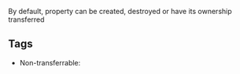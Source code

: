 By default, property can be created, destroyed or have its ownership transferred
## Tags
- Non-transferrable: 